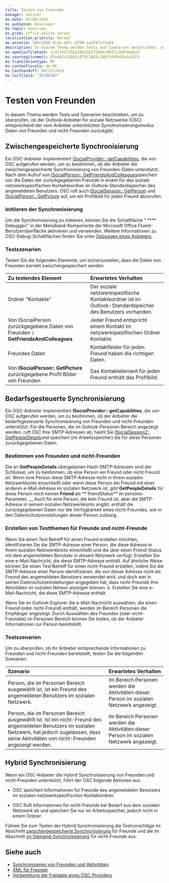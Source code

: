 ```yaml
---
title: Testen von Freunden
manager: soliver
ms.date: 03/09/2015
ms.audience: Developer
ms.topic: overview
ms.prod: office-online-server
localization_priority: Normal
ms.assetid: 109c34b6-911b-4dfc-9799-aadf47172e84
description: In diesem Thema werden Tests und Szenarien beschrieben, um zu überprüfen, ob der Outlook-Anbieter für soziale Netzwerke (OSC) entsprechend der vom Anbieter unterstützten Synchronisierungsmodus Daten von Freunden und nicht-Freunden zurückgibt.
ms.openlocfilehash: 1c97342fd5b219b15b1f58dbc065fc268f8e81d7
ms.sourcegitcommit: 8fe462c32b91c87911942c188f3445e85a54137c
ms.translationtype: MT
ms.contentlocale: de-DE
ms.lasthandoff: 04/23/2019
ms.locfileid: "32338787"
---
```

# <a name="testing-friends"></a>Testen von Freunden

In diesem Thema werden Tests und Szenarien beschrieben, um zu überprüfen, ob der Outlook-Anbieter für soziale Netzwerke (OSC) entsprechend der vom Anbieter unterstützten Synchronisierungsmodus Daten von Freunden und nicht-Freunden zurückgibt.

<a name="olosc_TestingFriends_CachedSync"> </a>

## <a name="cached-synchronization"></a>Zwischengespeicherte Synchronisierung

Ein OSC-Anbieter implementiert [ISocialProvider:: getCapabilities](isocialprovider-getcapabilities.md), die von OSC aufgerufen werden, um zu bestimmen, ob der Anbieter die zwischengespeicherte Synchronisierung von Freunden-Daten unterstützt. Nach dem Aufruf von [ISocialPerson:: GetFriendsAndColleagues](isocialperson-getfriendsandcolleagues.md)speichert osc die Daten der zurückgegebenen Freunde in einem für das soziale netzwerkspezifischen Kontakteordner im Outlook-Standardspeicher des angemeldeten Benutzers. OSC ruft auch [ISocialSession:: GetPerson](isocialsession-getperson.md) und [ISocialPerson:: GetPicture](isocialperson-getpicture.md) auf, um ein Profilbild für jeden Freund abzurufen. 
  
### <a name="initiate-synchronization"></a>Initiieren der Synchronisierung

Um die Synchronisierung zu initiieren, können Sie die Schaltfläche " **** Debuggen" in der Menüband-Komponente der Microsoft Office Fluent-Benutzeroberfläche aktivieren und verwenden. Weitere Informationen zu OSC-Debug-Schaltflächen finden Sie unter [Debuggen eines Anbieters](debugging-a-provider.md). 
  
### <a name="test-scenarios"></a>Testszenarien

Testen Sie die folgenden Elemente, um sicherzustellen, dass die Daten von Freunden korrekt zwischengespeichert werden.
  
|**Zu testendes Element**|**Erwartetes Verhalten**|
|:-----|:-----|
|Ordner "Kontakte"  <br/> |Der soziale netzwerkspezifische Kontakteordner ist im Outlook-Standardspeicher des Benutzers vorhanden.  <br/> |
|Von ISocialPerson zurückgegebene Daten von Freunden **:: GetFriendsAndColleagues** <br/> |Jeder Freund entspricht einem Kontakt im netzwerkspezifischen Ordner Kontakte.  <br/> |
|Freundes Daten  <br/> |Kontaktfelder für jeden Freund haben die richtigen Daten.  <br/> |
|Von **ISocialPerson:: GetPicture** zurückgegebene Profil Bilder von Freunden <br/> |Das Kontaktelement für jeden Freund enthält das Profilbild.  <br/> |

<a name="olosc_TestingFriends_OnDemandSync"> </a>

## <a name="on-demand-synchronization"></a>Bedarfsgesteuerte Synchronisierung

Ein OSC-Anbieter implementiert **ISocialProvider:: getCapabilities**, die von OSC aufgerufen werden, um zu bestimmen, ob der Anbieter die bedarfsgesteuerte Synchronisierung von Freunden und nicht-Freunden unterstützt. Für die Personen, die im Outlook-Personen Bereich angezeigt werden, ruft OSC Ihre SMTP-Adressen ab, hasht Sie [ISocialSession2:: GetPeopleDetails](isocialsession2-getpeopledetails.md)und speichert (im Arbeitsspeicher) die für diese Personen zurückgegebenen Daten. 
  
### <a name="determining-friends-and-non-friends"></a>Bestimmen von Freunden und nicht-Freunden

Die an **GetPeopleDetails** übergebenen Hash-SMTP-Adressen sind der Schlüssel, um zu bestimmen, ob eine Person ein Freund oder nicht Freund ist. Wenn eine Person diese SMTP-Adresse nicht in Ihrem sozialen Netzwerkkonto einschließt oder wenn diese Person ein Freund mit einer anderen e-Mail-Adresse im sozialen Netzwerk ist, gibt **GetPeopleDetails** für diese Person noch keinen **Friend** als ** friendStatus** im persons-Parameter. __ Auch für eine Person, die kein Freund ist, aber die SMTP-Adresse in seinem sozialen Netzwerkkonto angibt, enthält die zurückgegebenen Daten nur die Verfügbarkeit eines nicht-Freundes, wie in den Datenschutzeinstellungen dieser Person zulässig. 
  
### <a name="creating-test-subjects-for-friends-and-non-friends"></a>Erstellen von Testthemen für Freunde und nicht-Freunde

Wenn Sie einen Test Betreff für einen Freund erstellen möchten, identifizieren Sie die SMTP-Adresse einer Person, die diese Adresse in Ihrem sozialen Netzwerkkonto einschließt und die über einen Friend-Status mit dem angemeldeten Benutzer in diesem Netzwerk verfügt. Erstellen Sie eine e-Mail-Nachricht, die diese SMTP-Adresse enthält. Auf ähnliche Weise können Sie einen Test Betreff für einen nicht-Freund erstellen, indem Sie die SMTP-Adresse einer Person identifizieren, die von dieser Adresse nicht als Freund des angemeldeten Benutzers verwendet wird, und doch wer in seinen Datenschutzeinstellungen angegeben hat, dass nicht-Freunde ihre Aktivitäten im sozialen Networ anzeigen können. k. Erstellen Sie eine e-Mail-Nachricht, die diese SMTP-Adresse enthält. 
  
Wenn Sie im Outlook-Explorer die e-Mail-Nachricht auswählen, die einen Freund (oder nicht-Freund) enthält, werden im Bereich Personen die Empfänger angezeigt. Durch Auswählen des Freundes (oder nicht-Freundes) im Personen Bereich können Sie testen, ob der Anbieter Informationen zur Person bereitstellt.
  
### <a name="test-scenarios"></a>Testszenarien

Um zu überprüfen, ob Ihr Anbieter entsprechende Informationen zu Freunden und nicht-Freunden bereitstellt, testen Sie die folgenden Szenarien.
  
|**Szenario**|**Erwartetes Verhalten**|
|:-----|:-----|
|Person, die im Personen Bereich ausgewählt ist, ist ein Freund des angemeldeten Benutzers im sozialen Netzwerk.  <br/> |Im Bereich Personen werden die Aktivitäten dieser Person im sozialen Netzwerk angezeigt.  <br/> |
|Person, die im Personen Bereich ausgewählt ist, ist ein nicht-Freund des angemeldeten Benutzers im sozialen Netzwerk, hat jedoch zugelassen, dass seine Aktivitäten von nicht-Freunden angezeigt werden.  <br/> |Im Bereich Personen werden die Aktivitäten dieser Person im sozialen Netzwerk angezeigt.  <br/> |

<a name="olosc_TestingFriends_OnDemandSync"> </a>

## <a name="hybrid-synchronization"></a>Hybrid Synchronisierung

Wenn ein OSC-Anbieter die Hybrid Synchronisierung von Freunden und nicht-Freunden unterstützt, führt der OSC folgende Aktionen aus: 
  
- OSC speichert Informationen für Freunde des angemeldeten Benutzers im sozialen netzwerkspezifischen Kontaktordner.
    
- OSC Ruft Informationen für nicht-Freunde bei Bedarf aus dem sozialen Netzwerk ab und speichert Sie nur im Arbeitsspeicher, jedoch nicht in einem Ordner.
    
Führen Sie zum Testen der Hybrid Synchronisierung die Testvorschläge im Abschnitt [zwischengespeicherte Synchronisierung](#olosc_TestingFriends_CachedSync) für Freunde und die im Abschnitt [on-Demand-Synchronisierung](#olosc_TestingFriends_OnDemandSync) für nicht-Freunde aus. 
  
## <a name="see-also"></a>Siehe auch

- [Synchronisieren von Freunden und Aktivitäten](synchronizing-friends-and-activities.md) 
- [XML für Freunde](xml-for-friends.md)
- [Vorbereitung der Freigabe eines OSC-Providers](getting-ready-to-release-an-osc-provider.md)

